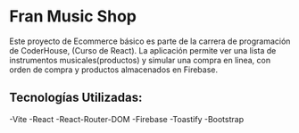 # Fran Music Shop
Este proyecto de Ecommerce básico es parte de la carrera de programación de CoderHouse, (Curso de React).
La aplicación permite ver una lista de instrumentos musicales(productos) y simular una compra en linea, con orden de compra y productos almacenados en Firebase.

## Tecnologías Utilizadas:
-Vite
-React
-React-Router-DOM
-Firebase
-Toastify
-Bootstrap